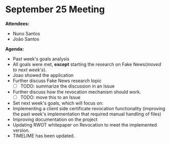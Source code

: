 # September 25 Meeting

**Attendees:**
- Nuno Santos
- João Santos

**Agenda:**
- Past week's goals analysis
 - All goals were met, **except** starting the research on Fake News(_moved to next week's_). 
 - Joao showed the application
- Further discuss Fake News research topic
   - [ ] TODO: summarize the discussion in an Issue
- Further discuss how the revocation mechanism should work.
   - [ ] TODO: move this to an Issue
- Set next week's goals, which will focus on:
 - Implementing a client side certificate revocation functionality (improving the past week's implementation that required manual handling of files)
 - Improving documentation on the project
 - Updating RWOT whitepaper on Revocation to meet the implemented version.
 - TIMELIME has been updated.
